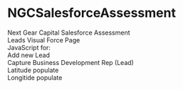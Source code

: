 # NGCSalesforceAssessment<br>
Next Gear Capital Salesforce Assessment<br>
Leads Visual Force Page<br>
JavaScript for:<br>
Add new Lead<br>
Capture Business Development Rep (Lead)<br>
Latitude populate<br>
Longitide populate<br>

